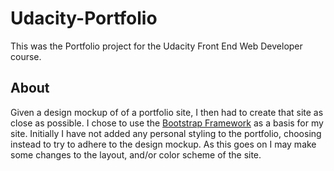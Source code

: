 # Udacity-Portfolio
This was the Portfolio project for the Udacity Front End Web Developer course.

## About
Given a design mockup of of a portfolio site, I then had to create that site as close as possible. I chose to use the [Bootstrap Framework](http://getbootstrap.com/) as a basis for my site. Initially I have not added any personal styling to the portfolio, choosing instead to try to adhere to the design mockup. As this goes on I may make some changes to the layout, and/or color scheme of the site. 
